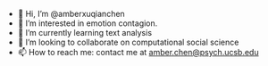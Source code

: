 - 👋 Hi, I’m @amberxuqianchen
- 👀 I’m interested in emotion contagion.
- 🌱 I’m currently learning text analysis
- 💞️ I’m looking to collaborate on computational social science
- 📫 How to reach me: contact me at amber.chen@psych.ucsb.edu

<!---
amberxuqianchen/amberxuqianchen is a ✨ special ✨ repository because its `README.md` (this file) appears on your GitHub profile.
You can click the Preview link to take a look at your changes.
--->
